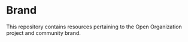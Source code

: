 # Brand
This repository contains resources pertaining to the Open Organization project and community brand.
